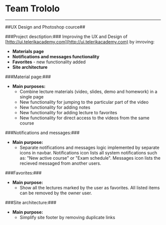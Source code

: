 Team Trololo
=========

----------

##UX Design and Photoshop cource##


###Project desctiption:###
Improving the UX and Design of [http://ui.telerikacademy.com](http://ui.telerikacademy.com) by imroving:

-  **Materials page**
-  **Notifications and messages functionality**
-  **Favorites** - new functionality added
-  **Site architecture**

###Material page:###
- **Main purposes:**
  - Combine lecture materials (video, slides, demo and homework) in a single page
  - New functionality for jumping to the particular part of the video
  - New functionality for adding notes
  - New functionality for adding lecture to favorites 
  - New functionality for direct access to the videos from the same course


###Notifications and messages:###
- **Main purpose:**
  - Separate notifications and messages logic implemented by separate icons in navbar. Notifications icon lists all system notifications such as: "New active course" or "Exam schedule". Messages icon lists the recieved messaged from another users.


###Favorites:###
- **Main purpose:**
  - Show all the lectures marked by the user as favorites. All listed items can be removed by the owner user.

###Site architecture:###
- **Main purpose:**
  - Simplify site footer by removing duplicate links